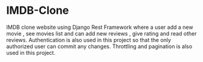 # IMDB-Clone
IMDB clone website using Django Rest Framework
where a user add a new movie , see movies list and can add new reviews , give rating and read other reviews.
Authentication is also used in this project so that the only authorized user can commit any changes.
Throttling and pagination is also used in this project.
